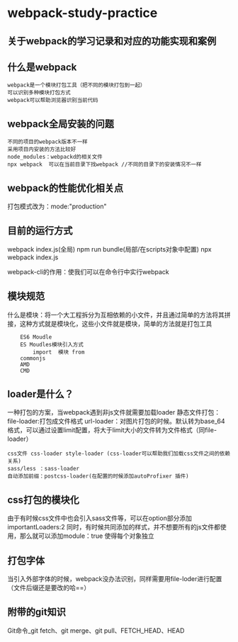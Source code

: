 # webpack-study-practice
## 关于webpack的学习记录和对应的功能实现和案例
## 什么是webpack
	webpack是一个模块打包工具（把不同的模块打包到一起）
	可以识别多种模块打包方式
	webpack可以帮助浏览器识别当前代码
## webpack全局安装的问题
	不同的项目的webpack版本不一样
	采用项目内安装的方法比较好
	node_modules：webpackd的相关文件
	npx webpack  可以在当前目录下找webpack //不同的目录下的安装情况不一样 
## webpack的性能优化相关点
打包模式改为：mode:"production"
## 目前的运行方式
 webpack index.js(全局)
 npm run bundle(局部/在scripts对象中配置)
 npx webpack index.js
 
 webpack-cli的作用：使我们可以在命令行中实行webpack
 
## 模块规范
什么是模块：将一个大工程拆分为互相依赖的小文件，并且通过简单的方法将其拼接，这种方式就是模块化，这些小文件就是模块，简单的方法就是打包工具
```
	ES6 Moudle
	ES Moudles模块引入方式
		import  模块 from 	
	commonjs
	AMD
	CMD
```

## loader是什么？
一种打包的方案，当webpack遇到非js文件就需要加载loader
静态文件打包：
	file-loader:打包成文件格式
	url-loader：对图片打包的时候。默认转为base_64格式，可以通过设置limit配置，将大于limit大小的文件转为文件格式（同file-loader）

	css文件 css-loader style-loader (css-loader可以帮助我们加载css文件之间的依赖关系)
	sass/less ：sass-loader
	自动添加前缀：postcss-loader(在配置的时候添加autoProfixer 插件)
## css打包的模块化
由于有时候css文件中也会引入sass文件等，可以在option部分添加 importantLoaders:2
同时，有时候共同添加的样式，并不想要所有的js文件都使用，那么就可以添加module：true 使得每个对象独立

## 打包字体
 当引入外部字体的时候，webpack没办法识别，同样需要用file-loder进行配置（文件后缀还是要改的哈==）

## 附带的git知识
Git命令_git fetch、git merge、git pull、FETCH_HEAD、HEAD